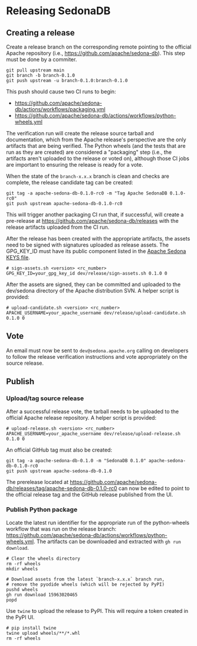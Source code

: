 <!---
  Licensed to the Apache Software Foundation (ASF) under one
  or more contributor license agreements.  See the NOTICE file
  distributed with this work for additional information
  regarding copyright ownership.  The ASF licenses this file
  to you under the Apache License, Version 2.0 (the
  "License"); you may not use this file except in compliance
  with the License.  You may obtain a copy of the License at

    http://www.apache.org/licenses/LICENSE-2.0

  Unless required by applicable law or agreed to in writing,
  software distributed under the License is distributed on an
  "AS IS" BASIS, WITHOUT WARRANTIES OR CONDITIONS OF ANY
  KIND, either express or implied.  See the License for the
  specific language governing permissions and limitations
  under the License.
-->

# Releasing SedonaDB

## Creating a release

Create a release branch on the corresponding remote pointing to the official Apache
repository (i.e., <https://github.com/apache/sedona-db>). This step must be done by
a commiter.

```shell
git pull upstream main
git branch -b branch-0.1.0
git push upstream -u branch-0.1.0:branch-0.1.0
```

This push should cause two CI runs to begin:

- <https://github.com/apache/sedona-db/actions/workflows/packaging.yml>
- <https://github.com/apache/sedona-db/actions/workflows/python-wheels.yml>

The verification run will create the release source tarball and documentation,
which from the Apache release's perspective are the only artifacts that are
being verified. The Python wheels (and the tests that are run as they are created)
are considered a "packaging" step (i.e., the artifacts aren't uploaded to the
release or voted on), although those CI jobs are important to ensuring
the release is ready for a vote.

When the state of the `branch-x.x.x` branch is clean and checks are complete,
the release candidate tag can be created:

```shell
git tag -a apache-sedona-db-0.1.0-rc0 -m "Tag Apache SedonaDB 0.1.0-rc0"
git push upstream apache-sedona-db-0.1.0-rc0
```

This will trigger another packaging CI run that, if successful, will create a
pre-release at <https://github.com/apache/sedona-db/releases> with the release
artifacts uploaded from the CI run.

After the release has been created with the appropriate artifacts, the assets
need to be signed with signatures uploaded as release assets. The GPG_KEY_ID
must have its public component listed in the
[Apache Sedona KEYS file](https://dist.apache.org/repos/dist/dev/sedona/KEYS).

```shell
# sign-assets.sh <version> <rc_number>
GPG_KEY_ID=your_gpg_key_id dev/release/sign-assets.sh 0.1.0 0
```

After the assets are signed, they can be committed and uploaded to the
dev/sedona directory of the Apache distribution SVN. A helper script
is provided:

```shell
# upload-candidate.sh <version> <rc_number>
APACHE_USERNAME=your_apache_username dev/release/upload-candidate.sh 0.1.0 0
```

## Vote

An email must now be sent to `dev@sedona.apache.org` calling on developers to follow
the release verification instructions and vote appropriately on the source release.

## Publish

### Upload/tag source release

After a successful release vote, the tarball needs to be uploaded to the official
Apache release repository. A helper script is provided:

```shell
# upload-release.sh <version> <rc_number>
APACHE_USERNAME=your_apache_username dev/release/upload-release.sh 0.1.0 0
```

An official GitHub tag must also be created:

```shell
git tag -a apache-sedona-db-0.1.0 -m "SedonaDB 0.1.0" apache-sedona-db-0.1.0-rc0
git push upstream apache-sedona-db-0.1.0
```

The prerelease located at <https://github.com/apache/sedona-db/releases/tag/apache-sedona-db-0.1.0-rc0>
can now be edited to point to the official release tag and the GitHub release published
from the UI.

### Publish Python package

Locate the latest run identifier for the appropriate run of the python-wheels workflow
that was run on the release branch:
<https://github.com/apache/sedona-db/actions/workflows/python-wheels.yml>. The
artifacts can be downloaded and extracted with `gh run download`.

```shell
# Clear the wheels directory
rm -rf wheels
mkdir wheels

# Download assets from the latest `branch-x.x.x` branch run,
# remove the pyodide wheels (which will be rejected by PyPI)
pushd wheels
gh run download 15963020465
popd
```

Use `twine` to upload the release to PyPI. This will require a token created
in the PyPI UI.

```shell
# pip install twine
twine upload wheels/**/*.whl
rm -rf wheels
```
